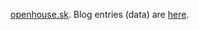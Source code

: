 [openhouse.sk](http://openhouse.sk). Blog entries (data) are [here](https://github.com/jreisinger/blog).

